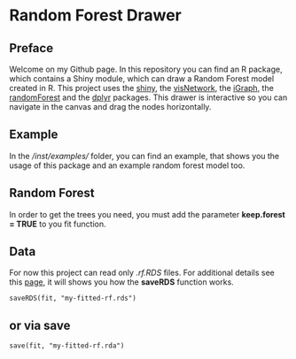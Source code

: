 # Random Forest Drawer

## Preface
Welcome on my Github page. In this repository you can find an R package, which
contains a Shiny module, which can draw a Random Forest model created in R.
This project uses the [shiny](https://shiny.rstudio.com/), the 
[visNetwork](http://datastorm-open.github.io/visNetwork/), the 
[iGraph](http://igraph.org/), the [randomForest](https://cran.r-project.org/web/packages/randomForest/index.html)
and the [dplyr](https://cran.r-project.org/web/packages/dplyr/vignettes/dplyr.html)
packages.
This drawer is interactive so you can navigate in the canvas and drag the nodes 
horizontally.

## Example
In the */inst/examples/* folder, you can find an example, that shows you
the usage of this package and an example random forest model too.

## Random Forest
In order to get the trees you need, you must add the parameter **keep.forest = TRUE**
to you fit function.

## Data
For now this project can read only *.rf.RDS* files. For additional details see this
[page](https://stats.stackexchange.com/questions/143943/applying-randomforest-algorithm-fit-on-new-data-without-recomputing-the-fit), it will shows you how the **saveRDS** function works.

```saveRDS(fit, "my-fitted-rf.rds")```

## or via save
```save(fit, "my-fitted-rf.rda")```
